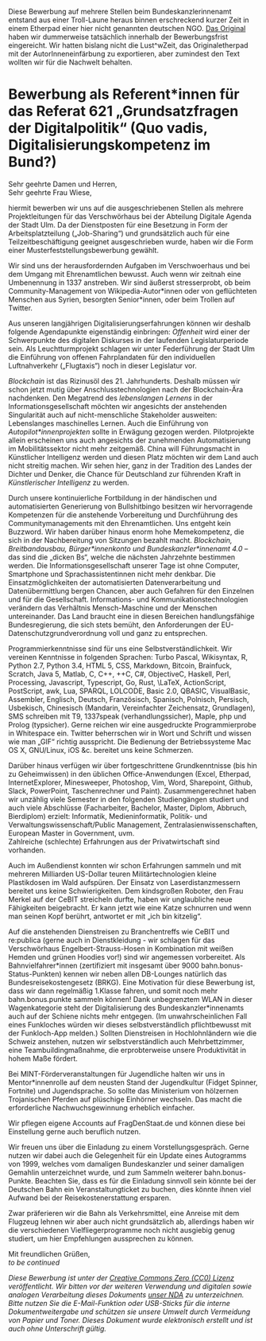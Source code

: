 Diese Bewerbung auf mehrere Stellen beim Bundeskanzlerinnenamt entstand aus einer Troll-Laune heraus binnen erschreckend kurzer Zeit in einem Etherpad einer hier nicht genannten deutschen NGO. [Das Original](/2018-06%20bewerbung%20bkamt.pdf) haben wir dummerweise tatsächlich innerhalb der Bewerbungsfrist eingereicht. Wir hatten bislang nicht die Lust^wZeit, das Originaletherpad mit der AutorInneneinfärbung zu exportieren, aber zumindest den Text wollten wir für die Nachwelt behalten.

# Bewerbung als Referent*innen für das Referat 621 „Grundsatzfragen der Digitalpolitik“ (Quo vadis, Digitalisierungskompetenz im Bund?)

Sehr geehrte Damen und Herren,  
Sehr geehrte Frau Wiese,

hiermit bewerben wir uns auf die ausgeschriebenen Stellen als mehrere Projektleitungen für das Verschwörhaus bei der Abteilung Digitale Agenda der Stadt Ulm. Da der Dienstposten für eine Besetzung in Form der Arbeitsplatzteilung („Job-Sharing“) und grundsätzlich auch für eine Teilzeitbeschäftigung geeignet ausgeschrieben wurde, haben wir die Form einer Musterfeststellungsbewerbung gewählt.

Wir sind uns der herausfordernden Aufgaben im Verschwoerhaus und bei dem Umgang mit Ehrenamtlichen bewusst. Auch wenn wir zeitnah eine Umbenennung in 1337 anstreben. Wir sind äußerst stresserprobt, ob beim Community-Management von Wikipedia-Autor\*innen oder von geflüchteten Menschen aus Syrien, besorgten Senior\*innen, oder beim Trollen auf Twitter.

Aus unseren langjährigen Digitalisierungserfahrungen können wir deshalb folgende Agendapunkte eigenständig einbringen: *Offenheit* wird einer der Schwerpunkte des digitalen Diskurses in der laufenden Legislaturperiode sein. Als Leuchtturmprojekt schlagen wir unter Federführung der Stadt Ulm die Einführung von offenen Fahrplandaten für den individuellen Luftnahverkehr („Flugtaxis“) noch in dieser Legislatur vor. 

*Blockchain* ist das Rizinusöl des 21. Jahrhunderts. Deshalb müssen wir schon jetzt mutig über Anschlusstechnologien nach der Blockchain-Ära nachdenken. Den Megatrend des *lebenslangen Lernens* in der Informationsgesellschaft möchten wir angesichts der anstehenden Singularität auch auf nicht-menschliche Stakeholder ausweiten: Lebenslanges maschinelles Lernen. Auch die Einführung von *Autopilot\*innenprojekten* sollte in Erwägung gezogen werden. Pilotprojekte allein erscheinen uns auch angesichts der zunehmenden Automatisierung im Mobilitätssektor nicht mehr zeitgemäß. China will Führungsmacht in Künstlicher Intelligenz werden und diesen Platz möchten wir dem Land auch nicht streitig machen. Wir sehen hier, ganz in der Tradition des Landes der Dichter und Denker, die Chance für Deutschland zur führenden Kraft in *Künstlerischer Intelligenz* zu werden.

Durch unsere kontinuierliche Fortbildung in der händischen und automatisierten Generierung von Bullshitbingo besitzen wir hervorragende Kompetenzen für die anstehende Vorbereitung und Durchführung des Communitymanagements mit den Ehrenamtlichen. Uns entgeht kein Buzzword. Wir haben darüber hinaus enorm hohe Memekompetenz, die sich in der Nachbereitung von Sitzungen bezahlt macht. *Blockchain, Breitbandausbau, Bürger\*innenkonto und Bundeskanzler\*innenamt 4.0* – das sind die „dicken Bs“, welche die nächsten Jahrzehnte bestimmen werden. Die Informationsgesellschaft unserer Tage ist ohne Computer, Smartphone und Sprachassistentinnen nicht mehr denkbar. Die Einsatzmöglichkeiten der automatisierten Datenverarbeitung und Datenübermittlung bergen Chancen, aber auch Gefahren für den Einzelnen und für die Gesellschaft. Informations- und Kommunikationstechnologien verändern das Verhältnis Mensch-Maschine und der Menschen untereinander. Das Land braucht eine in diesen Bereichen handlungsfähige Bundesregierung, die sich stets bemüht, den Anforderungen der EU-Datenschutzgrundverordnung voll und ganz zu entsprechen.

Programmierkenntnisse sind für uns eine Selbstverständlichkeit. Wir vereinen Kenntnisse in folgenden Sprachen: Turbo Pascal, Wikisyntax, R, Python 2.7, Python 3.4, HTML 5, CSS, Markdown, Bitcoin, Brainfuck, Scratch, Java 5, Matlab, C, C++, ++C, C\#, ObjectiveC, Haskell, Perl, Processing, Javascript, Typescript, Go, Rust, \LaTeX, ActionScript, PostScript, awk, Lua, SPARQL, LOLCODE, Basic 2.0, QBASIC, VisualBasic, Assembler, Englisch, Deutsch, Französisch, Spanisch, Polnisch, Persisch, Usbekisch, Chinesisch (Mandarin, Vereinfachter Zeichensatz, Grundlagen), SMS schreiben mit T9, 1337speak (verhandlungssicher), Maple, php und Prolog (typsicher). Gerne reichen wir eine ausgedruckte Programmierprobe in Whitespace ein. Twitter beherrschen wir in Wort und Schrift und wissen wie man „GIF“ richtig ausspricht. Die Bedienung der Betriebssysteme Mac OS X, GNU/Linux, iOS &c. bereitet uns keine Schmerzen.

Darüber hinaus verfügen wir über fortgeschrittene Grundkenntnisse (bis hin zu Geheimwissen) in den üblichen Office-Anwendungen (Excel, Etherpad, InternetExplorer, Minesweeper, Photoshop, Vim, Word, Sharepoint, Github, Slack, PowerPoint, Taschenrechner und Paint). Zusammengerechnet haben wir unzählig viele Semester in den folgenden Studiengängen studiert und auch viele Abschlüsse (Facharbeiter, Bachelor, Master, Diplom, Abbruch, Bierdiplom) erzielt: Informatik, Medieninformatik, Politik- und Verwaltungswissenschaft/Public Management, Zentralasienwissenschaften, European Master in Government, uvm.  
Zahlreiche (schlechte) Erfahrungen aus der Privatwirtschaft sind vorhanden.

Auch im Außendienst konnten wir schon Erfahrungen sammeln und mit mehreren Milliarden US-Dollar teuren Militärtechnologien kleine Plastikdosen im Wald aufspüren. Der Einsatz von Laserdistanzmessern bereitet uns keine Schwierigkeiten. Dem kindsgroßen Roboter, den Frau Merkel auf der CeBIT streicheln durfte, haben wir unglaubliche neue Fähigkeiten beigebracht. Er kann jetzt wie eine Katze schnurren und wenn man seinen Kopf berührt, antwortet er mit „ich bin kitzelig“.

Auf die anstehenden Dienstreisen zu Branchentreffs wie CeBIT und re:publica (gerne auch in Dienstkleidung - wir schlagen für das Verschwörhaus Engelbert-Strauss-Hosen in Kombination mit weißen Hemden und grünen Hoodies vor!) sind wir angemessen vorbereitet. Als Bahnvielfahrer\*innen (zertifiziert mit insgesamt über 9000 bahn.bonus-Status-Punkten) kennen wir neben allen DB-Lounges natürlich das Bundesreisekostengesetz (BRKG). Eine Motivation für diese Bewerbung ist, dass wir dann regelmäßig 1.Klasse fahren, und somit noch mehr bahn.bonus.punkte sammeln können! Dank unbegrenztem WLAN in dieser Wagenkategorie steht der Digitalisierung des Bundeskanzler*innenamts auch auf der Schiene nichts mehr entgegen. (Im unwahrscheinlichen Fall eines Funkloches würden wir dieses selbstverständlich pflichtbewusst mit der Funkloch-App melden.) Sollten Dienstreisen in Hochlohnländern wie die Schweiz anstehen, nutzen wir selbstverständlich auch Mehrbettzimmer, eine Teambuildingmaßnahme, die erprobterweise unsere Produktivität in hohem Maße fördert.

Bei MINT-Förderveranstaltungen für Jugendliche halten wir uns in Mentor\*innenrolle auf dem neusten Stand der Jugendkultur (Fidget Spinner, Fortnite) und Jugendsprache. So sollte das Ministerium von hölzernen Trojanischen Pferden auf plüschige Einhörner wechseln. Das macht die erforderliche Nachwuchsgewinnung erheblich einfacher. 

Wir pflegen eigene Accounts auf FragDenStaat.de und können diese bei Einstellung gerne auch beruflich nutzen.

Wir freuen uns über die Einladung zu einem Vorstellungsgespräch. Gerne nutzen wir dabei auch die Gelegenheit für ein Update eines Autogramms von 1999, welches vom damaligen Bundeskanzler und seiner damaligen Gemahlin unterzeichnet wurde, und zum Sammeln weiterer bahn.bonus-Punkte. Beachten Sie, dass es für die Einladung sinnvoll sein könnte bei der Deutschen Bahn ein Veranstaltungticket zu buchen, dies könnte ihnen viel Aufwand bei der Reisekostenerstattung ersparen.

Zwar präferieren wir die Bahn als Verkehrsmittel, eine Anreise mit dem Flugzeug lehnen wir aber auch nicht grundsätzlich ab, allerdings haben wir die verschiedenen Vielfliegerprogramme noch nicht ausgiebig genug studiert, um hier Empfehlungen aussprechen zu können.

Mit freundlichen Grüßen,  
*to be continued*

*Diese Bewerbung ist unter der [Creative Commons Zero (CC0) Lizenz](https://creativecommons.org/publicdomain/zero/1.0/deed.de) veröffentlicht. Wir bitten vor der weiteren Verwendung und digitalen sowie analogen Verarbeitung dieses Dokuments [unser NDA](https://www.youtube.com/watch?v=DLzxrzFCyOs) zu unterzeichnen. Bitte nutzen Sie die E-Mail-Funktion oder USB-Sticks für die interne Dokumentweitergabe und schützen sie unsere Umwelt durch Vermeidung von Papier und Toner. Dieses Dokument wurde elektronisch erstellt und ist auch ohne Unterschrift gültig.*
